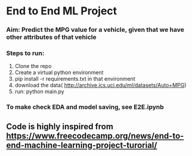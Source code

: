 # End to End ML Project
### Aim: Predict the MPG value for a vehicle, given that we have other attributes of that vehicle

### Steps to run:
1) Clone the repo
2) Create a virtual python environment
3) pip install -r requirements.txt in that environment
4) download the data( http://archive.ics.uci.edu/ml/datasets/Auto+MPG)
5) run: python main.py

### To make check EDA and model saving, see E2E.ipynb

## Code is highly inspired from https://www.freecodecamp.org/news/end-to-end-machine-learning-project-turorial/
